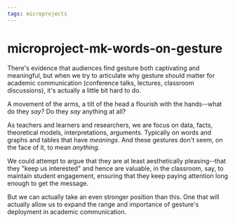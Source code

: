 ```yaml
---
tags: microprojects
---
```


# microproject-mk-words-on-gesture

There's evidence that audiences find gesture both captivating and meaningful, but when we try to articulate why gesture should matter for academic communication (conference talks, lectures, classroom discussions), it's actually a little bit hard to do.

A movement of the arms, a tilt of the head a flourish with the hands--what do they *say?* Do they *say* anything at all?

As teachers and learners and researchers, we are focus on data, facts, theoretical models, interpretations, arguments. Typically on words and graphs and tables that have *meanings*. And these gestures don't seem, on the face of it, to mean *anything*.

We could attempt to argue that they are at least aesthetically pleasing--that they "keep us interested" and hence are valuable, in the classroom, say, to maintain student engagement, ensuring that they keep paying attention long enough to get the message.

But we can actually take an even stronger position than this. One that will actually allow us to expand the range and importance of gesture's deployment in academic communication. 
